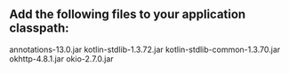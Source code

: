 ## Add the following files to your application classpath:

annotations-13.0.jar
kotlin-stdlib-1.3.72.jar
kotlin-stdlib-common-1.3.70.jar
okhttp-4.8.1.jar
okio-2.7.0.jar
